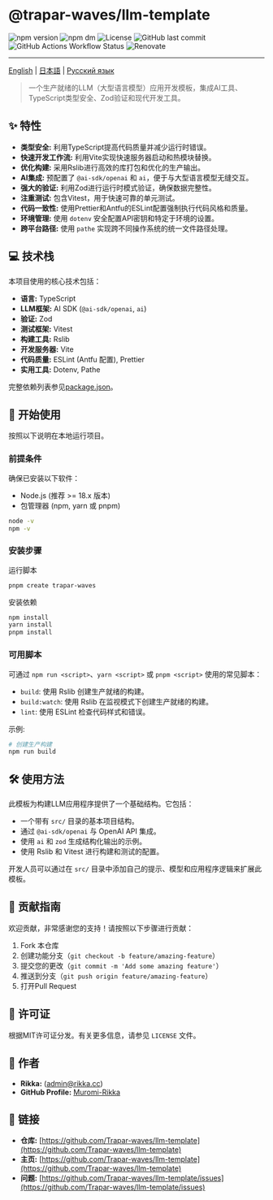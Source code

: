 # @trapar-waves/llm-template

![npm version](https://img.shields.io/npm/v/@trapar-waves/llm-template)
![npm dm](https://img.shields.io/npm/dm/@trapar-waves/llm-template)
![License](https://img.shields.io/github/license/Trapar-waves/llm-template)
![GitHub last commit](https://img.shields.io/github/last-commit/Trapar-waves/llm-template)
![GitHub Actions Workflow Status](https://img.shields.io/github/actions/workflow/status/Trapar-waves/llm-template/release.yml)
![Renovate](https://img.shields.io/badge/renovate-enabled-blue)

---

[English](../README.md) | [日本語](/readme/README-JP.md) | [Русский язык](/readme/README-RU.md)

> 一个生产就绪的LLM（大型语言模型）应用开发模板，集成AI工具、TypeScript类型安全、Zod验证和现代开发工具。

## ✨ 特性

- **类型安全:** 利用TypeScript提高代码质量并减少运行时错误。
- **快速开发工作流:** 利用Vite实现快速服务器启动和热模块替换。
- **优化构建:** 采用Rslib进行高效的库打包和优化的生产输出。
- **AI集成:** 预配置了 `@ai-sdk/openai` 和 `ai`，便于与大型语言模型无缝交互。
- **强大的验证:** 利用Zod进行运行时模式验证，确保数据完整性。
- **注重测试:** 包含Vitest，用于快速可靠的单元测试。
- **代码一致性:** 使用Prettier和Antfu的ESLint配置强制执行代码风格和质量。
- **环境管理:** 使用 `dotenv` 安全配置API密钥和特定于环境的设置。
- **跨平台路径:** 使用 `pathe` 实现跨不同操作系统的统一文件路径处理。

## 💻 技术栈

本项目使用的核心技术包括：

- **语言:** TypeScript
- **LLM框架:** AI SDK (`@ai-sdk/openai`, `ai`)
- **验证:** Zod
- **测试框架:** Vitest
- **构建工具:** Rslib
- **开发服务器:** Vite
- **代码质量:** ESLint (Antfu 配置), Prettier
- **实用工具:** Dotenv, Pathe

完整依赖列表参见[package.json](package.json)。

## 🚀 开始使用

按照以下说明在本地运行项目。

### 前提条件

确保已安装以下软件：

- Node.js (推荐 >= 18.x 版本)
- 包管理器 (npm, yarn 或 pnpm)

```bash
node -v
npm -v
```

### 安装步骤

运行脚本

```bash
pnpm create trapar-waves
```

安装依赖

```bash
npm install
yarn install
pnpm install
```

### 可用脚本

可通过 `npm run <script>`、`yarn <script>` 或 `pnpm <script>` 使用的常见脚本：

- `build`: 使用 Rslib 创建生产就绪的构建。
- `build:watch`: 使用 Rslib 在监视模式下创建生产就绪的构建。
- `lint`: 使用 ESLint 检查代码样式和错误。

示例:

```bash
# 创建生产构建
npm run build
```

## 🛠️ 使用方法

此模板为构建LLM应用程序提供了一个基础结构。它包括：

- 一个带有 `src/` 目录的基本项目结构。
- 通过 `@ai-sdk/openai` 与 OpenAI API 集成。
- 使用 `ai` 和 `zod` 生成结构化输出的示例。
- 使用 Rslib 和 Vitest 进行构建和测试的配置。

开发人员可以通过在 `src/` 目录中添加自己的提示、模型和应用程序逻辑来扩展此模板。

## 🤝 贡献指南

欢迎贡献，非常感谢您的支持！请按照以下步骤进行贡献：

1. Fork 本仓库
2. 创建功能分支（`git checkout -b feature/amazing-feature`）
3. 提交您的更改（`git commit -m 'Add some amazing feature'`）
4. 推送到分支（`git push origin feature/amazing-feature`）
5. 打开Pull Request

## 📄 许可证

根据MIT许可证分发。有关更多信息，请参见 `LICENSE` 文件。

## 👤 作者

- **Rikka:** (admin@rikka.cc)
- **GitHub Profile:** [Muromi-Rikka](https://github.com/Muromi-Rikka)

## 🔗 链接

- **仓库:** [https://github.com/Trapar-waves/llm-template](https://github.com/Trapar-waves/llm-template)
- **主页:** [https://github.com/Trapar-waves/llm-template](https://github.com/Trapar-waves/llm-template)
- **问题:** [https://github.com/Trapar-waves/llm-template/issues](https://github.com/Trapar-waves/llm-template/issues)

